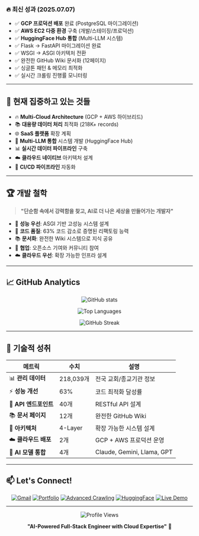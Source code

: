 
### 🔥 최신 성과 (2025.07.07)
- ✅ **GCP 프로덕션 배포** 완료 (PostgreSQL 마이그레이션)
- ✅ **AWS EC2 다중 환경** 구축 (개발/스테이징/프로덕션)
- ✅ **HuggingFace Hub 통합** (Multi-LLM 시스템)
- ✅ Flask → FastAPI 마이그레이션 완료
- ✅ WSGI → ASGI 아키텍처 전환
- ✅ 완전한 GitHub Wiki 문서화 (12페이지)
- ✅ 싱글톤 패턴 & 메모리 최적화
- ✅ 실시간 크롤링 진행률 모니터링

</div>

---

## 🎯 현재 집중하고 있는 것들

- 🔥 **Multi-Cloud Architecture** (GCP + AWS 하이브리드)
- 📚 **대용량 데이터 처리** 최적화 (218K+ records)
- 🌐 **SaaS 플랫폼** 확장 계획
- 🤖 **Multi-LLM 통합** 시스템 개발 (HuggingFace Hub)
- 📊 **실시간 데이터 파이프라인** 구축
- ☁️ **클라우드 네이티브** 아키텍처 설계
- 🔧 **CI/CD 파이프라인** 자동화

---

## 🏆 개발 철학

> **"단순함 속에서 강력함을 찾고, AI로 더 나은 세상을 만들어가는 개발자"**

- 🎯 **성능 우선**: ASGI 기반 고성능 시스템 설계
- 🔧 **코드 품질**: 63% 코드 감소로 증명된 리팩토링 능력
- 📚 **문서화**: 완전한 Wiki 시스템으로 지식 공유
- 🤝 **협업**: 오픈소스 기여와 커뮤니티 참여
- ☁️ **클라우드 우선**: 확장 가능한 인프라 설계

---

## 📈 GitHub Analytics

<div align="center">
  
![GitHub stats](https://github-readme-stats.vercel.app/api?username=EnzoMH&show_icons=true&theme=radical&include_all_commits=true&count_private=true)

![Top Languages](https://github-readme-stats.vercel.app/api/top-langs/?username=EnzoMH&layout=compact&theme=radical)

![GitHub Streak](https://github-readme-streak-stats.herokuapp.com?user=EnzoMH&theme=radical)

</div>

---

## 🌟 기술적 성취

<div align="center">

| 메트릭 | 수치 | 설명 |
|--------|------|------|
| 📊 **관리 데이터** | 218,039개 | 전국 교회/종교기관 정보 |
| ⚡ **성능 개선** | 63% | 코드 최적화 달성률 |
| 🔧 **API 엔드포인트** | 40개 | RESTful API 설계 |
| 📚 **문서 페이지** | 12개 | 완전한 GitHub Wiki |
| 🚀 **아키텍처** | 4-Layer | 확장 가능한 시스템 설계 |
| ☁️ **클라우드 배포** | 2개 | GCP + AWS 프로덕션 운영 |
| 🤖 **AI 모델 통합** | 4개 | Claude, Gemini, Llama, GPT |

</div>

---

## 📫 Let's Connect!

<div align="center">

[![Gmail](https://img.shields.io/badge/Gmail-EA4335?style=for-the-badge&logo=gmail&logoColor=white)](mailto:isfs003@gmail.com)
[![Portfolio](https://img.shields.io/badge/Portfolio-000000?style=for-the-badge&logo=notion&logoColor=white)](https://www.notion.so/Shin-Myeong-Ho-32b17c808b3642a583ea457a0c68df5a)
[![Advanced Crawling](https://img.shields.io/badge/Project-Advanced%20Crawling-blue?style=for-the-badge&logo=github&logoColor=white)](https://github.com/EnzoMH/advanced_crawling)
[![HuggingFace](https://img.shields.io/badge/🤗_Hugging_Face-FFD21E?style=for-the-badge&logo=huggingface&logoColor=black)](https://huggingface.co/your-username)
[![Live Demo](https://img.shields.io/badge/Live_Demo-Advanced_CRM-success?style=for-the-badge&logo=google-cloud&logoColor=white)](http://34.47.113.22:8000)

</div>

---

<div align="center">
  
![Profile Views](https://komarev.com/ghpvc/?username=EnzoMH&color=brightgreen&style=for-the-badge)

**"AI-Powered Full-Stack Engineer with Cloud Expertise"** 🚀

</div>
